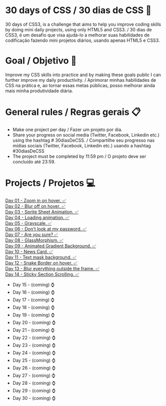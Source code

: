 # 30 days of CSS / 30 dias de CSS 🚀

30 days of CSS3, is a challenge that aims to help you improve coding skills by doing mini daily projects, using only HTML5 and CSS3. / 
30 dias de CSS3, é um desafio que visa ajudá-lo a melhorar suas habilidades de codificação fazendo mini projetos diários, usando apenas HTML5 e CSS3.

# Goal / Objetivo 🎯

Improve my CSS skills into practice and by making these goals public I can further improve my daily productivity. / Aprimorar minhas habilidades de CSS na prática e, ao tornar essas metas públicas, posso melhorar ainda mais minha produtividade diária.

# General rules / Regras gerais 📋
- Make one project per day / Fazer um projeto por dia.
- Share your progress on social media (Twitter, Facebook, Linkedin etc.) using the hashtag # 30diasDeCSS. / Compartilhe seu progresso nas mídias sociais (Twitter, Facebook, Linkedin etc.) usando a hashtag #30diasDeCSS
- The project must be completed by 11:59 pm / O projeto deve ser concluído até 23:59.

# Projects / Projetos 💻
<a href="https://www.linkedin.com/feed/update/urn%3Ali%3Aactivity%3A6762809316190806016/" title="See">Day 01 - Zoom in on hover. ✅  </a> <br>
<a href="https://www.linkedin.com/feed/update/urn%3Ali%3Aactivity%3A6763110240260034562/" title="See">Day 02 - Blur off on hover. ✅  </a> <br>
<a href="https://www.linkedin.com/feed/update/urn%3Ali%3Aactivity%3A6763444528029478913/" title="See">Day 03 - Sprite Sheet Animation. ✅  </a> <br>
<a href="https://www.linkedin.com/feed/update/urn:li:activity:6763848732053164032/" title="See">Day 04 - Loading animation. ✅  </a> <br>
<a href="https://www.linkedin.com/feed/update/urn:li:activity:6764219198165041152/" title="See">Day 05 - Grayscale. ✅  </a> <br>
<a href="https://www.linkedin.com/feed/update/urn:li:ugcPost:6764539995656134656/" title="See">Day 06 - Don't look at my password. ✅  </a> <br>
<a href="https://www.linkedin.com/feed/update/urn:li:ugcPost:6765076809311690752/" title="See">Day 07 - Are you sure? ✅  </a> <br>
<a href="https://www.linkedin.com/feed/update/urn:li:activity:6765265636076650496/" title="See">Day 08 - GlassMorphism. ✅  </a> <br>
<a href="https://www.linkedin.com/feed/update/urn:li:ugcPost:6765686765543067648/" title="See">Day 09 - Animated Gradient Background. ✅  </a> <br>
<a href="https://www.linkedin.com/feed/update/urn:li:ugcPost:6766009205527781376/" title="See">Day 10 - News Card. ✅  </a> <br>
<a href="https://www.linkedin.com/feed/update/urn:li:activity:6766568505862082560/" title="See">Day 11 - Text mask background. ✅  </a> <br>
<a href="https://www.linkedin.com/feed/update/urn:li:activity:6766568505862082560/" title="See">Day 12 - Snake Border on hover. ✅  </a> <br>
<a href="https://www.linkedin.com/feed/update/urn:li:ugcPost:6767108345053671424/" title="See">Day 13 - Blur everything outside the frame. ✅  </a> <br>
<a href="https://www.linkedin.com/feed/update/urn:li:ugcPost:6767299964554018816/" title="See">Day 14 - Sticky Section Scrolling. ✅  </a> <br>
- Day 15 - (coming) ⌚
- Day 16 - (coming) ⌚
- Day 17 - (coming) ⌚
- Day 18 - (coming) ⌚
- Day 19 - (coming) ⌚
- Day 20 - (coming) ⌚
- Day 21 - (coming) ⌚
- Day 22 - (coming) ⌚
- Day 23 - (coming) ⌚
- Day 24 - (coming) ⌚
- Day 25 - (coming) ⌚
- Day 26 - (coming) ⌚
- Day 27 - (coming) ⌚
- Day 28 - (coming) ⌚
- Day 29 - (coming) ⌚
- Day 30 - (coming) ⌚
